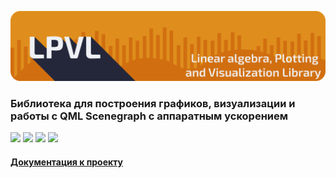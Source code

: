 ![](./docs/images/logo_header.png)


### Библиотека для построения графиков, визуализации и работы с QML Scenegraph с аппаратным ускорением

![](https://img.shields.io/badge/Qt-41CD52?style=for-the-badge&logo=qt&logoColor=white) ![](https://img.shields.io/badge/C%2B%2B-00599C?style=for-the-badge&logo=c%2B%2B&logoColor=white) ![](https://img.shields.io/badge/CMake-064F8C?style=for-the-badge&logo=cmake&logoColor=white) ![](https://img.shields.io/badge/OpenGL-FFFFFF?style=for-the-badge&logo=opengl)

#### [Документация к проекту](https://whs31.github.io/LPVL/)

